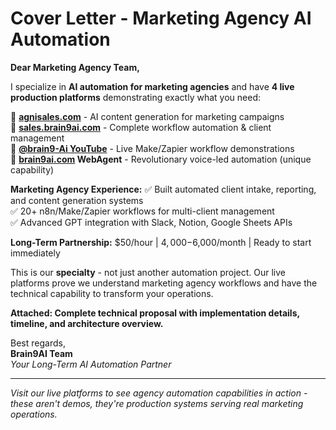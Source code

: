 # Cover Letter - Marketing Agency AI Automation

**Dear Marketing Agency Team,**

I specialize in **AI automation for marketing agencies** and have **4 live production platforms** demonstrating exactly what you need:

🚀 **[agnisales.com](https://agnisales.com)** - AI content generation for marketing campaigns  
🚀 **[sales.brain9ai.com](https://sales.brain9ai.com)** - Complete workflow automation & client management  
🚀 **[@brain9-Ai YouTube](https://youtube.com/@brain9-Ai)** - Live Make/Zapier workflow demonstrations  
🚀 **[brain9ai.com](https://brain9ai.com) WebAgent** - Revolutionary voice-led automation (unique capability)  

**Marketing Agency Experience:**
✅ Built automated client intake, reporting, and content generation systems  
✅ 20+ n8n/Make/Zapier workflows for multi-client management  
✅ Advanced GPT integration with Slack, Notion, Google Sheets APIs  

**Long-Term Partnership:** $50/hour | $4,000-$6,000/month | Ready to start immediately

This is our **specialty** - not just another automation project. Our live platforms prove we understand marketing agency workflows and have the technical capability to transform your operations.

**Attached: Complete technical proposal with implementation details, timeline, and architecture overview.**

Best regards,  
**Brain9AI Team**  
*Your Long-Term AI Automation Partner*

---
*Visit our live platforms to see agency automation capabilities in action - these aren't demos, they're production systems serving real marketing operations.* 